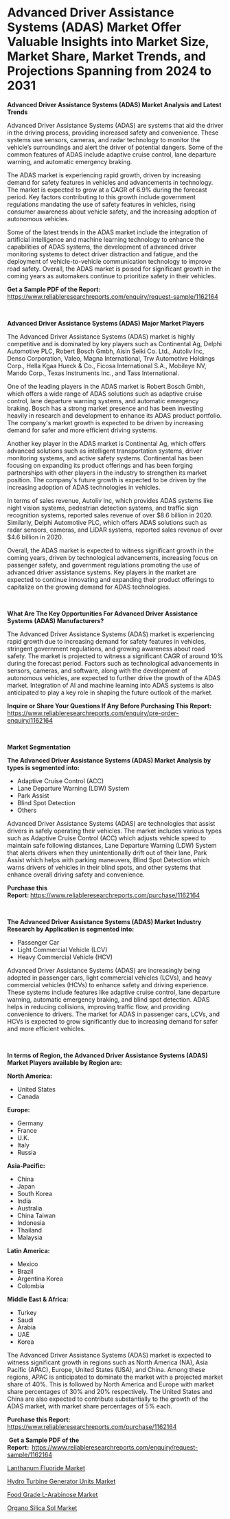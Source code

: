 <p><h1>Advanced Driver Assistance Systems (ADAS) Market Offer Valuable Insights into Market Size, Market Share, Market Trends, and Projections Spanning from 2024 to 2031</h1></p><p><strong>Advanced Driver Assistance Systems (ADAS) Market Analysis and Latest Trends</strong></p>
<p><p>Advanced Driver Assistance Systems (ADAS) are systems that aid the driver in the driving process, providing increased safety and convenience. These systems use sensors, cameras, and radar technology to monitor the vehicle’s surroundings and alert the driver of potential dangers. Some of the common features of ADAS include adaptive cruise control, lane departure warning, and automatic emergency braking.</p><p>The ADAS market is experiencing rapid growth, driven by increasing demand for safety features in vehicles and advancements in technology. The market is expected to grow at a CAGR of 6.9% during the forecast period. Key factors contributing to this growth include government regulations mandating the use of safety features in vehicles, rising consumer awareness about vehicle safety, and the increasing adoption of autonomous vehicles.</p><p>Some of the latest trends in the ADAS market include the integration of artificial intelligence and machine learning technology to enhance the capabilities of ADAS systems, the development of advanced driver monitoring systems to detect driver distraction and fatigue, and the deployment of vehicle-to-vehicle communication technology to improve road safety. Overall, the ADAS market is poised for significant growth in the coming years as automakers continue to prioritize safety in their vehicles.</p></p>
<p><strong>Get a Sample PDF of the Report:&nbsp;</strong> <a href="https://www.reliableresearchreports.com/enquiry/request-sample/1162164">https://www.reliableresearchreports.com/enquiry/request-sample/1162164</a></p>
<p>&nbsp;</p>
<p><strong>Advanced Driver Assistance Systems (ADAS) Major Market Players</strong></p>
<p><p>The Advanced Driver Assistance Systems (ADAS) market is highly competitive and is dominated by key players such as Continental Ag, Delphi Automotive PLC, Robert Bosch Gmbh, Aisin Seiki Co. Ltd., Autoliv Inc, Denso Corporation, Valeo, Magna International, Trw Automotive Holdings Corp., Hella Kgaa Hueck & Co., Ficosa International S.A., Mobileye NV, Mando Corp., Texas Instruments Inc., and Tass International.</p><p>One of the leading players in the ADAS market is Robert Bosch Gmbh, which offers a wide range of ADAS solutions such as adaptive cruise control, lane departure warning systems, and automatic emergency braking. Bosch has a strong market presence and has been investing heavily in research and development to enhance its ADAS product portfolio. The company's market growth is expected to be driven by increasing demand for safer and more efficient driving systems.</p><p>Another key player in the ADAS market is Continental Ag, which offers advanced solutions such as intelligent transportation systems, driver monitoring systems, and active safety systems. Continental has been focusing on expanding its product offerings and has been forging partnerships with other players in the industry to strengthen its market position. The company's future growth is expected to be driven by the increasing adoption of ADAS technologies in vehicles.</p><p>In terms of sales revenue, Autoliv Inc, which provides ADAS systems like night vision systems, pedestrian detection systems, and traffic sign recognition systems, reported sales revenue of over $8.6 billion in 2020. Similarly, Delphi Automotive PLC, which offers ADAS solutions such as radar sensors, cameras, and LiDAR systems, reported sales revenue of over $4.6 billion in 2020.</p><p>Overall, the ADAS market is expected to witness significant growth in the coming years, driven by technological advancements, increasing focus on passenger safety, and government regulations promoting the use of advanced driver assistance systems. Key players in the market are expected to continue innovating and expanding their product offerings to capitalize on the growing demand for ADAS technologies.</p></p>
<p>&nbsp;</p>
<p><strong>What Are The Key Opportunities For Advanced Driver Assistance Systems (ADAS) Manufacturers?</strong></p>
<p><p>The Advanced Driver Assistance Systems (ADAS) market is experiencing rapid growth due to increasing demand for safety features in vehicles, stringent government regulations, and growing awareness about road safety. The market is projected to witness a significant CAGR of around 10% during the forecast period. Factors such as technological advancements in sensors, cameras, and software, along with the development of autonomous vehicles, are expected to further drive the growth of the ADAS market. Integration of AI and machine learning into ADAS systems is also anticipated to play a key role in shaping the future outlook of the market.</p></p>
<p><strong>Inquire or Share Your Questions If Any Before Purchasing This Report:</strong> <a href="https://www.reliableresearchreports.com/enquiry/pre-order-enquiry/1162164">https://www.reliableresearchreports.com/enquiry/pre-order-enquiry/1162164</a></p>
<p>&nbsp;</p>
<p><strong>Market Segmentation</strong></p>
<p><strong>The Advanced Driver Assistance Systems (ADAS) Market Analysis by types is segmented into:</strong></p>
<p><ul><li>Adaptive Cruise Control (ACC)</li><li>Lane Departure Warning (LDW) System</li><li>Park Assist</li><li>Blind Spot Detection</li><li>Others</li></ul></p>
<p><p>Advanced Driver Assistance Systems (ADAS) are technologies that assist drivers in safely operating their vehicles. The market includes various types such as Adaptive Cruise Control (ACC) which adjusts vehicle speed to maintain safe following distances, Lane Departure Warning (LDW) System that alerts drivers when they unintentionally drift out of their lane, Park Assist which helps with parking maneuvers, Blind Spot Detection which warns drivers of vehicles in their blind spots, and other systems that enhance overall driving safety and convenience.</p></p>
<p><strong>Purchase this Report:&nbsp;</strong><a href="https://www.reliableresearchreports.com/purchase/1162164">https://www.reliableresearchreports.com/purchase/1162164</a></p>
<p>&nbsp;</p>
<p><strong>The Advanced Driver Assistance Systems (ADAS) Market Industry Research by Application is segmented into:</strong></p>
<p><ul><li>Passenger Car</li><li>Light Commercial Vehicle (LCV)</li><li>Heavy Commercial Vehicle (HCV)</li></ul></p>
<p><p>Advanced Driver Assistance Systems (ADAS) are increasingly being adopted in passenger cars, light commercial vehicles (LCVs), and heavy commercial vehicles (HCVs) to enhance safety and driving experience. These systems include features like adaptive cruise control, lane departure warning, automatic emergency braking, and blind spot detection. ADAS helps in reducing collisions, improving traffic flow, and providing convenience to drivers. The market for ADAS in passenger cars, LCVs, and HCVs is expected to grow significantly due to increasing demand for safer and more efficient vehicles.</p></p>
<p>&nbsp;</p>
<p><strong>In terms of Region, the Advanced Driver Assistance Systems (ADAS) Market Players available by Region are:</strong></p>
<p>
    <p> <strong> North America: </strong>
        <ul>
            <li>United States</li>
            <li>Canada</li>
        </ul>
        </p> 
    <p> <strong> Europe: </strong>
        <ul>
            <li>Germany</li>
            <li>France</li>
            <li>U.K.</li>
            <li>Italy</li>
            <li>Russia</li>
        </ul>
        </p> 
    <p> <strong> Asia-Pacific: </strong>
        <ul>
            <li>China</li>
            <li>Japan</li>
            <li>South Korea</li>
            <li>India</li>
            <li>Australia</li>
            <li>China Taiwan</li>
            <li>Indonesia</li>
            <li>Thailand</li>
            <li>Malaysia</li>
        </ul>
        </p> 
    <p> <strong> Latin America: </strong>
        <ul>
            <li>Mexico</li>
            <li>Brazil</li>
            <li>Argentina Korea</li>
            <li>Colombia</li>
        </ul>
        </p> 
    <p> <strong> Middle East & Africa: </strong>
        <ul>
            <li>Turkey</li>
            <li>Saudi</li>
            <li>Arabia</li>
            <li>UAE</li>
            <li>Korea</li>
        </ul>
    </p>
    </p>
<p><p>The Advanced Driver Assistance Systems (ADAS) market is expected to witness significant growth in regions such as North America (NA), Asia Pacific (APAC), Europe, United States (USA), and China. Among these regions, APAC is anticipated to dominate the market with a projected market share of 40%. This is followed by North America and Europe with market share percentages of 30% and 20% respectively. The United States and China are also expected to contribute substantially to the growth of the ADAS market, with market share percentages of 5% each.</p></p>
<p><strong>Purchase this Report: </strong><a href="https://www.reliableresearchreports.com/purchase/1162164">https://www.reliableresearchreports.com/purchase/1162164</a></p>
<p>&nbsp;<strong>Get a Sample PDF of the Report:&nbsp;&nbsp;</strong><a href="https://www.reliableresearchreports.com/enquiry/request-sample/1162164">https://www.reliableresearchreports.com/enquiry/request-sample/1162164</a></p>
<p><strong></strong></p>
<p><p><a href="https://iodized-pantydraco-05c.notion.site/Lanthanum-Fluoride-Market-Size-Furnishes-Valuable-Information-Encompassing-Market-Share-Market-Tren-6a80b6ba42804d4e8cdf3cda67cbccdb">Lanthanum Fluoride Market</a></p><p><a href="https://view.publitas.com/reportprime-1/hydro-turbine-generator-units-market-size-evaluating-its-market-trends-growth-and-projections-2023-2030/">Hydro Turbine Generator Units Market</a></p><p><a href="https://view.publitas.com/reportprime-1/food-grade-l-arabinose-market-size-share-trends-analysis-report-by-material-by-type-by-end-user-by-region-and-segment-forecasts-2023-2030/">Food Grade L-Arabinose Market</a></p><p><a href="https://view.publitas.com/reportprime-1/organo-silica-sol-market-size-market-trends-and-growth-outlook-forecasted-for-period-from-2023-to-2030/">Organo Silica Sol Market</a></p></p>